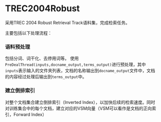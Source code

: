 # TREC2004Robust
采用TREC 2004 Robust Retrieval Track语料集，完成检索任务。

主要包括以下处理流程：
### 语料预处理
包括分词、词干化、去停用词等。
使用`PreDealThread(inputs,docname_output,terms_output)`进行预处理，其中`inputs`表示输入的文件夹列表，文档的名称输出到`docname_output`文件中，文档的内容经过处理后输出到`terms_output`中。
### 建立倒排索引
对整个文档集合建立倒排索引（Inverted Index），以加快后续的检索速度。同时对训练集合中的每个文档，建立对应的VSM向量（VSM可以看作是文档的正向索引，Forward Index）

